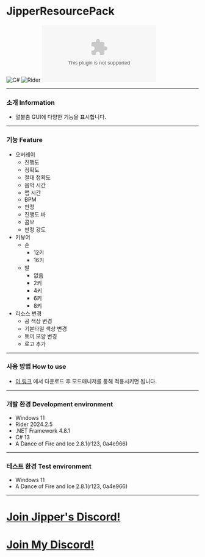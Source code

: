 # JipperResourcePack
![C#](https://img.shields.io/badge/Lang-Csharp-c9c8e4.svg?&logo=csharp)
![Rider](https://img.shields.io/badge/IDE-Rider-c9c8e4.svg?&logo=rider)
![Download](https://img.shields.io/github/downloads/Jongye0l/JipperResourcePack/JipperResourcePack.zip)

---
### 소개 Information
* 얼불춤 GUI에 다양한 기능을 표시합니다.
---
### 기능 Feature
* 오버레이
  * 진행도
  * 정확도
  * 절대 정확도
  * 음악 시간
  * 맵 시간
  * BPM
  * 판정
  * 진행도 바
  * 콤보
  * 판정 강도
* 키뷰어
  * 손
    * 12키
    * 16키
  * 발
    * 없음
    * 2키
    * 4키
    * 6키
    * 8키
* 리소스 변경
  * 공 색상 변경
  * 기본타일 색상 변경
  * 토끼 모양 변경
  * 로고 추가
---
### 사용 방법 How to use
* [이 링크](https://github.com/Jongye0l/JipperResourcePack/releases/latest) 에서 다운로드 후 모드매니저를 통해 적용시키면 됩니다.
---
### 개발 환경 Development environment
* Windows 11
* Rider 2024.2.5
* .NET Framework 4.8.1
* C# 13
* A Dance of Fire and Ice 2.8.1(r123, 0a4e966)
---
### 테스트 환경 Test environment
* Windows 11
* A Dance of Fire and Ice 2.8.1(r123, 0a4e966)
---
# [Join Jipper's Discord!](https://discord.gg/qTbnPhY7YA)
# [Join My Discord!](https://discord.jongyeol.kr)
